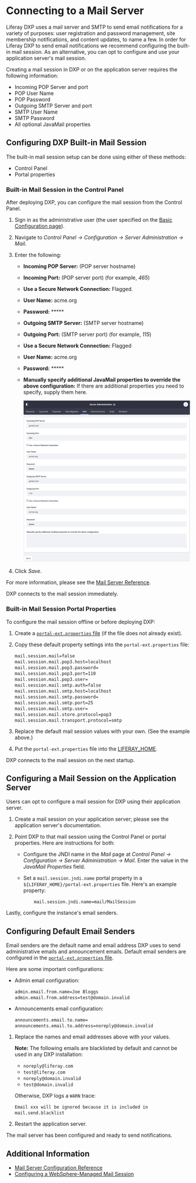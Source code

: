# Connecting to a Mail Server

Liferay DXP uses a mail server and SMTP to send email notifications for a variety of purposes: user registration and password management, site membership notifications, and content updates, to name a few. In order for Liferay DXP to send email notifications we recommend configuring the built-in mail session. As an alternative, you can opt to configure and use your application server's mail session.

Creating a mail session in DXP or on the application server requires the following information:

* Incoming POP Server and port
* POP User Name
* POP Password
* Outgoing SMTP Server and port
* SMTP User Name
* SMTP Password
* All optional JavaMail properties

<!-- Let's provide some information here that can help someone who DOES NOT have this information or know where to start to find this information - some helpful information or links. For example: "To learn more about this topic see: x." Maybe can we create supplemental articles to this one that say explain how to use gmail as an SMTP server to send emails from Liferay (if this actually works) something more practical. https://portaldevelopment.wordpress.com/2008/06/16/sending-email-in-liferay-portal/ , https://www.siteground.com/kb/google_free_smtp_server/ , https://docs.bitnami.com/bch/apps/drupal/configuration/configure-smtp/ for reference. -->

## Configuring DXP Built-in Mail Session

The built-in mail session setup can be done using either of these methods:

* Control Panel
* Portal properties

### Built-in Mail Session in the Control Panel

After deploying DXP, you can configure the mail session from the Control Panel.

1. Sign in as the administrative user (the user specified on the [Basic Configuration page](../installing-liferay-dxp-on-premises/05-using-the-setup-wizard.md)).
1. Navigate to *Control Panel &rarr; Configuration &rarr; Server Administration &rarr; Mail*.
1. Enter the following:

    * **Incoming POP Server:** (POP server hostname)
    * **Incoming Port:** (POP server port) (for example, _465_)
    * **Use a Secure Network Connection:** Flagged.
    * **User Name:** acme.org
    * **Password:** *****
    * **Outgoing SMTP Server:** (SMTP server hostname)
    * **Outgoing Port:** (SMTP server port) (for example, _115_)
    * **Use a Secure Network Connection:** Flagged
    * **User Name:** acme.org
    * **Password:** *****
    * **Manually specify additional JavaMail properties to override the above configuration:** If there are additional properties you need to specify, supply them here.

      ![Configuring a Mail Server](./connecting-to-a-mail-server/images/01.png)

1. Click *Save*.

For more information, please see the [Mail Server Reference](./mail-server-configuration-reference.md).

DXP connects to the mail session immediately.

### Built-in Mail Session Portal Properties

To configure the mail session offline or before deploying DXP:

1. Create a [`portal-ext.properties` file](../14-reference/03-portal-properties.md) (if the file does not already exist).

1. Copy these default property settings into the `portal-ext.properties` file:

    ```properties
    mail.session.mail=false
    mail.session.mail.pop3.host=localhost
    mail.session.mail.pop3.password=
    mail.session.mail.pop3.port=110
    mail.session.mail.pop3.user=
    mail.session.mail.smtp.auth=false
    mail.session.mail.smtp.host=localhost
    mail.session.mail.smtp.password=
    mail.session.mail.smtp.port=25
    mail.session.mail.smtp.user=
    mail.session.mail.store.protocol=pop3
    mail.session.mail.transport.protocol=smtp
    ```

1. Replace the default mail session values with your own. (See the example above.)
1. Put the `portal-ext.properties` file into the [LIFERAY_HOME](../14-reference/01-liferay-home.md).

DXP connects to the mail session on the next startup.

## Configuring a Mail Session on the Application Server

Users can opt to configure a mail session for DXP using their application server.

1. Create a mail session on your application server; please see the application server's documentation.
1. Point DXP to that mail session using the Control Panel or portal properties. <!-- What does both mean? --> Here are instructions for both:

    * Configure the JNDI name in the *Mail* page at *Control Panel &rarr; Configuration &rarr; Server Administration &rarr; Mail*. Enter the value in the _JavaMail Properties_ field. <!-- screenshot -->
    * Set a `mail.session.jndi.name` portal property in a `${LIFERAY_HOME}/portal-ext.properties` file. Here's an example property:

        ```properties
            mail.session.jndi.name=mail/MailSession
        ```

Lastly, configure the instance's email senders.

## Configuring Default Email Senders

<!-- This section does not fit the title of the article. Either should change the article name, or break this out. -->

Email senders are the default name and email address DXP uses to send administrative emails and announcement emails. Default email senders are configured in the [`portal-ext.properties` file](../14-reference/03-portal-properties.md).  

Here are some important configurations:

* Admin email configuration:

    ```properties
    admin.email.from.name=Joe Bloggs
    admin.email.from.address=test@domain.invalid
    ```

* Announcements email configuration:

    ```properties
    announcements.email.to.name=
    announcements.email.to.address=noreply@domain.invalid
    ```

1. Replace the names and email addresses above with your values.

    **Note:** The following emails are blacklisted by default and cannot be used in any DXP installation:

    * `noreply@liferay.com`
    * `test@liferay.com`
    * `noreply@domain.invalid`
    * `test@domain.invalid`

    Otherwise, DXP logs a `WARN` trace:

    ```
    Email xxx will be ignored because it is included in mail.send.blacklist
    ```

1. Restart the application server.

The mail server has been configured and ready to send notifications.

## Additional Information
<!-- Should tomcat be here? -->
* [Mail Server Configuration Reference](./mail-server-configuration-reference.md)
* [Configuring a WebSphere-Managed Mail Session](../installing-liferay-dxp-on-premises/01-installing-liferay-on-an-application-server/05-installing-liferay-on-websphere.md#mail-configuration)
